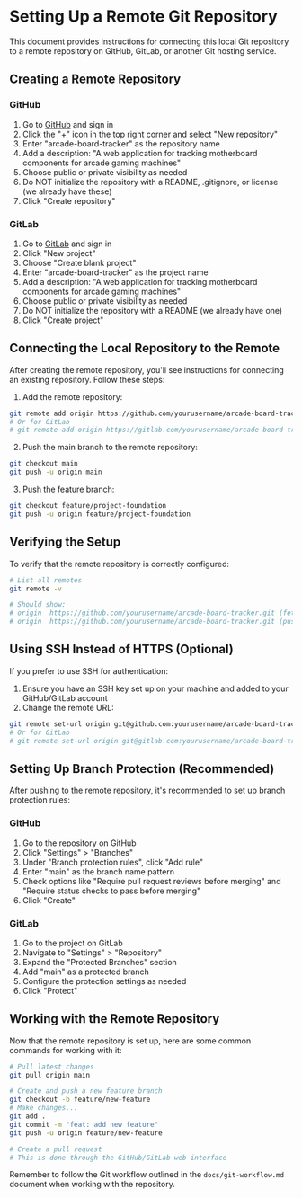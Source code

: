 # Setting Up a Remote Git Repository

This document provides instructions for connecting this local Git repository to a remote repository on GitHub, GitLab, or another Git hosting service.

## Creating a Remote Repository

### GitHub

1. Go to [GitHub](https://github.com) and sign in
2. Click the "+" icon in the top right corner and select "New repository"
3. Enter "arcade-board-tracker" as the repository name
4. Add a description: "A web application for tracking motherboard components for arcade gaming machines"
5. Choose public or private visibility as needed
6. Do NOT initialize the repository with a README, .gitignore, or license (we already have these)
7. Click "Create repository"

### GitLab

1. Go to [GitLab](https://gitlab.com) and sign in
2. Click "New project"
3. Choose "Create blank project"
4. Enter "arcade-board-tracker" as the project name
5. Add a description: "A web application for tracking motherboard components for arcade gaming machines"
6. Choose public or private visibility as needed
7. Do NOT initialize the repository with a README (we already have one)
8. Click "Create project"

## Connecting the Local Repository to the Remote

After creating the remote repository, you'll see instructions for connecting an existing repository. Follow these steps:

1. Add the remote repository:

```bash
git remote add origin https://github.com/yourusername/arcade-board-tracker.git
# Or for GitLab
# git remote add origin https://gitlab.com/yourusername/arcade-board-tracker.git
```

2. Push the main branch to the remote repository:

```bash
git checkout main
git push -u origin main
```

3. Push the feature branch:

```bash
git checkout feature/project-foundation
git push -u origin feature/project-foundation
```

## Verifying the Setup

To verify that the remote repository is correctly configured:

```bash
# List all remotes
git remote -v

# Should show:
# origin  https://github.com/yourusername/arcade-board-tracker.git (fetch)
# origin  https://github.com/yourusername/arcade-board-tracker.git (push)
```

## Using SSH Instead of HTTPS (Optional)

If you prefer to use SSH for authentication:

1. Ensure you have an SSH key set up on your machine and added to your GitHub/GitLab account
2. Change the remote URL:

```bash
git remote set-url origin git@github.com:yourusername/arcade-board-tracker.git
# Or for GitLab
# git remote set-url origin git@gitlab.com:yourusername/arcade-board-tracker.git
```

## Setting Up Branch Protection (Recommended)

After pushing to the remote repository, it's recommended to set up branch protection rules:

### GitHub

1. Go to the repository on GitHub
2. Click "Settings" > "Branches"
3. Under "Branch protection rules", click "Add rule"
4. Enter "main" as the branch name pattern
5. Check options like "Require pull request reviews before merging" and "Require status checks to pass before merging"
6. Click "Create"

### GitLab

1. Go to the project on GitLab
2. Navigate to "Settings" > "Repository"
3. Expand the "Protected Branches" section
4. Add "main" as a protected branch
5. Configure the protection settings as needed
6. Click "Protect"

## Working with the Remote Repository

Now that the remote repository is set up, here are some common commands for working with it:

```bash
# Pull latest changes
git pull origin main

# Create and push a new feature branch
git checkout -b feature/new-feature
# Make changes...
git add .
git commit -m "feat: add new feature"
git push -u origin feature/new-feature

# Create a pull request
# This is done through the GitHub/GitLab web interface
```

Remember to follow the Git workflow outlined in the `docs/git-workflow.md` document when working with the repository.
